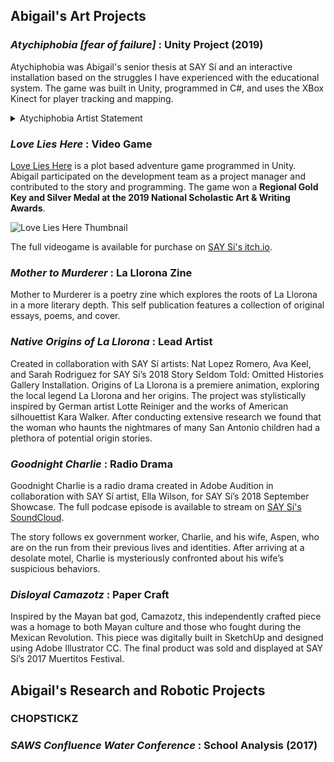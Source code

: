 ## Abigail's Art Projects

### *Atychiphobia [fear of failure]* : Unity Project (2019)

Atychiphobia was Abigail's senior thesis at SAY Sí and an interactive installation based on the struggles I have experienced with the educational system. The game was built in Unity, programmed in C#, and uses the XBox Kinect for player tracking and mapping.

<details><summary>Atychiphobia Artist Statement</summary>
<p>
	
Atychiphobia [fear of failure] is based on the struggles I have experienced with the educational system. The expectations enforced by myself, my loved ones, and my community manifested themselves in intense dread in the face of failure or academic tribulations.
	The experience guides the player through thoughts and surreal imagery that embody emotions that feel bigger than the player themselves. Atychiphobia simulates brought about by crushing academic pressure. I hope that the application of these elements and digital environment in this piece will provoke the player and give them an abstract, empathetic look into the mind of a student in today’s educational system. 
	The fear of failure is something I see being perpetuated in today’s classrooms. I have grappled with the fear of failure throughout my academic career, not because of the subject matter of my learning but by the delivery and current structures of the educational system. The toxic mindsets are fed to the students of my generation.  By learning how to work and adapt to the current collegiate institution, I have managed to find my own path to success. Not all students, however, can tame the fear of failure enough to be able to find a future for themselves in academia. 
	
</p>
</details>


### *Love Lies Here* : Video Game

[Love Lies Here](https://say-si.itch.io/love-lies-here) is a plot based adventure game programmed in Unity. Abigail participated on the development team as a project manager and contributed to the story and programming. The game won a **Regional Gold Key and Silver Medal at the 2019 National Scholastic Art & Writing Awards**.

![Love Lies Here Thumbnail](https://say-si.itch.io/love-lies-here)

The full videogame is available for purchase on [SAY Sí's itch.io](https://say-si.itch.io/).

### *Mother to Murderer* : La Llorona Zine

Mother to Murderer is a poetry zine which  explores the roots of La Llorona in a more literary depth. This self publication features a collection of original essays, poems, and cover.

### *Native Origins of La Llorona* : Lead Artist

Created in collaboration with SAY Sí artists: Nat Lopez Romero, Ava Keel, and Sarah Rodriguez for SAY Sí’s 2018 Story Seldom Told: Omitted Histories Gallery Installation. Origins of La Llorona is a premiere animation, exploring the local legend La Llorona and her origins. The project was stylistically inspired by German artist Lotte Reiniger and the works of American silhouettist Kara Walker. After conducting extensive research we found that the woman who haunts the nightmares of many San Antonio children had a plethora of potential origin stories. 

### *Goodnight Charlie* : Radio Drama

Goodnight Charlie is a radio drama created in Adobe Audition in collaboration with SAY Sí artist, Ella Wilson, for SAY Sí’s 2018 September Showcase. The full podcase episode is available to stream on [SAY Sí's SoundCloud](https://soundcloud.com/user-430523344/good-night-charlie).

The story follows ex government worker, Charlie, and his wife, Aspen, who are on the run from their previous lives and identities. After arriving at a desolate motel, Charlie is mysteriously confronted about his wife’s suspicious behaviors. 

### *Disloyal Camazotz* : Paper Craft

Inspired by the Mayan bat god, Camazotz, this independently crafted piece was a homage to both Mayan culture and those who fought during the Mexican Revolution. This piece was digitally built in SketchUp and designed using Adobe Illustrator CC. The final product was sold and displayed at SAY Sí’s 2017 Muertitos Festival.

## Abigail's Research and Robotic Projects

### CHOPSTICKZ

### *SAWS Confluence Water Conference* : School Analysis (2017)





